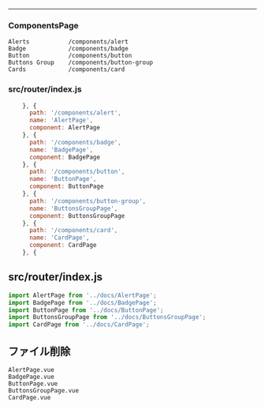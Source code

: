 _________________________________________________________________________________
### ComponentsPage
```
Alerts           /components/alert
Badge            /components/badge
Button           /components/button
Buttons Group    /components/button-group
Cards            /components/card
```

### src/router/index.js
```js
    }, {
      path: '/components/alert',
      name: 'AlertPage',
      component: AlertPage
    }, {
      path: '/components/badge',
      name: 'BadgePage',
      component: BadgePage
    }, {
      path: '/components/button',
      name: 'ButtonPage',
      component: ButtonPage
    }, {
      path: '/components/button-group',
      name: 'ButtonsGroupPage',
      component: ButtonsGroupPage
    }, {
      path: '/components/card',
      name: 'CardPage',
      component: CardPage
    }, {
```

## src/router/index.js
```js
import AlertPage from '../docs/AlertPage';
import BadgePage from '../docs/BadgePage';
import ButtonPage from '../docs/ButtonPage';
import ButtonsGroupPage from '../docs/ButtonsGroupPage';
import CardPage from '../docs/CardPage';
```

## ファイル削除
```
AlertPage.vue
BadgePage.vue
ButtonPage.vue
ButtonsGroupPage.vue
CardPage.vue
```
